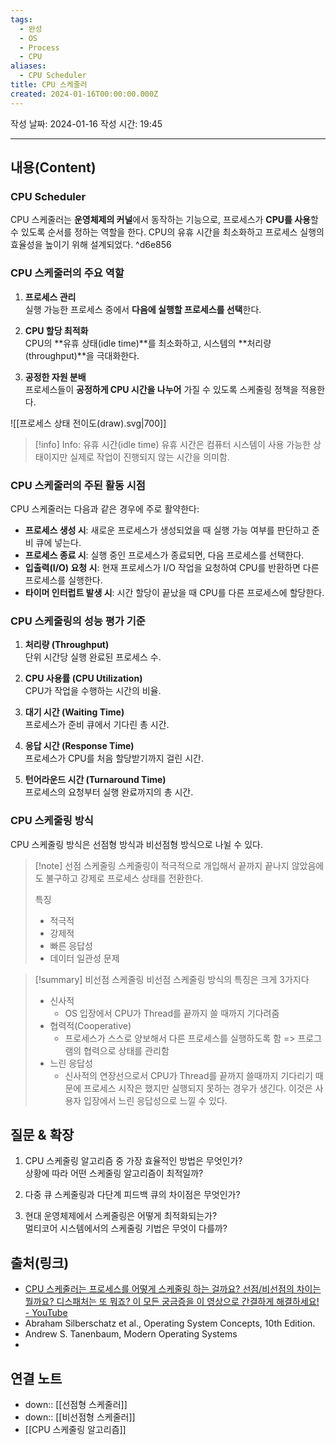 ```yaml
---
tags:
  - 완성
  - OS
  - Process
  - CPU
aliases:
  - CPU Scheduler
title: CPU 스케줄러
created: 2024-01-16T00:00:00.000Z
---
```

작성 날짜: 2024-01-16
작성 시간: 19:45


----
## 내용(Content)
### CPU Scheduler
CPU 스케줄러는 **운영체제의 커널**에서 동작하는 기능으로, 프로세스가 **CPU를 사용**할 수 있도록 순서를 정하는 역할을 한다. CPU의 유휴 시간을 최소화하고 프로세스 실행의 효율성을 높이기 위해 설계되었다. ^d6e856

### CPU 스케줄러의 주요 역할

1. **프로세스 관리**  
   실행 가능한 프로세스 중에서 **다음에 실행할 프로세스를 선택**한다.

2. **CPU 할당 최적화**  
   CPU의 **유휴 상태(idle time)**를 최소화하고, 시스템의 **처리량(throughput)**을 극대화한다.

3. **공정한 자원 분배**  
   프로세스들이 **공정하게 CPU 시간을 나누어** 가질 수 있도록 스케줄링 정책을 적용한다.



![[프로세스 상태 전이도(draw).svg|700]]

>[!info] Info: 유휴 시간(idle time)
>유휴 시간은 컴퓨터 시스템이 사용 가능한 상태이지만 실제로 작업이 진행되지 않는 시간을 의미함.

### CPU 스케줄러의 주된 활동 시점

CPU 스케줄러는 다음과 같은 경우에 주로 활약한다:

- **프로세스 생성 시**: 새로운 프로세스가 생성되었을 때 실행 가능 여부를 판단하고 준비 큐에 넣는다.
- **프로세스 종료 시**: 실행 중인 프로세스가 종료되면, 다음 프로세스를 선택한다.
- **입출력(I/O) 요청 시**: 현재 프로세스가 I/O 작업을 요청하여 CPU를 반환하면 다른 프로세스를 실행한다.
- **타이머 인터럽트 발생 시**: 시간 할당이 끝났을 때 CPU를 다른 프로세스에 할당한다.

### CPU 스케줄링의 성능 평가 기준

1. **처리량 (Throughput)**  
   단위 시간당 실행 완료된 프로세스 수.

2. **CPU 사용률 (CPU Utilization)**  
   CPU가 작업을 수행하는 시간의 비율.

3. **대기 시간 (Waiting Time)**  
   프로세스가 준비 큐에서 기다린 총 시간.

4. **응답 시간 (Response Time)**  
   프로세스가 CPU를 처음 할당받기까지 걸린 시간.

5. **턴어라운드 시간 (Turnaround Time)**  
   프로세스의 요청부터 실행 완료까지의 총 시간.


### CPU 스케줄링 방식

CPU 스케줄링 방식은 선점형 방식과 비선점형 방식으로 나뉠 수 있다.

>[!note] 선점 스케줄링
>스케줄링이 적극적으로 개입해서 끝까지 끝나지 않았음에도 불구하고 강제로 프로세스 상태를 전환한다.
>
>특징
>- 적극적
>- 강제적
>- 빠른 응답성
>- 데이터 일관성 문제
>
>

>[!summary] 비선점 스케줄링
> 비선점 스케줄링 방식의 특징은 크게 3가지다
> - 신사적
> 	- OS 입장에서 CPU가 Thread를 끝까지 쓸 때까지 기다려줌
> - 협력적(Cooperative)
> 	- 프로세스가 스스로 양보해서 다른 프로세스를 실행하도록 함 => 프로그램의 협력으로 상태를 관리함
> - 느린 응답성
> 	- 신사적의 연장선으로서 CPU가 Thread를 끝까지 쓸때까지 기다리기 때문에 프로세스 시작은 했지만 실행되지 못하는 경우가 생긴다. 이것은 사용자 입장에서 느린 응답성으로 느낄 수 있다.


## 질문 & 확장

1. CPU 스케줄링 알고리즘 중 가장 효율적인 방법은 무엇인가?  
   상황에 따라 어떤 스케줄링 알고리즘이 최적일까?

2. 다중 큐 스케줄링과 다단계 피드백 큐의 차이점은 무엇인가?

3. 현대 운영체제에서 스케줄링은 어떻게 최적화되는가?  
   멀티코어 시스템에서의 스케줄링 기법은 무엇이 다를까?

## 출처(링크)
- [CPU 스케줄러는 프로세스를 어떻게 스케줄링 하는 걸까요? 선점/비선점의 차이는 뭘까요? 디스패처는 또 뭐죠? 이 모든 궁금증을 이 영상으로 간결하게 해결하세요! - YouTube](https://www.youtube.com/watch?v=LgEY4ghpTJI)
- Abraham Silberschatz et al., Operating System Concepts, 10th Edition.
- Andrew S. Tanenbaum, Modern Operating Systems
- 
## 연결 노트

- down:: [[선점형 스케줄러]]
- down:: [[비선점형 스케줄러]]
- [[CPU 스케줄링 알고리즘]]









